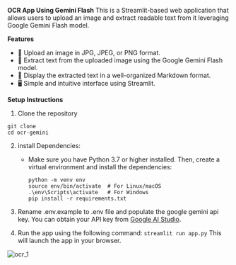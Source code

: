 **OCR App Using Gemini Flash**
This is a Streamlit-based web application that allows users to upload an image and extract readable text from it leveraging Google Gemini Flash model.

**Features**
-  📸 Upload an image in JPG, JPEG, or PNG format.
-  🤖 Extract text from the uploaded image using the Google Gemini Flash model.
-  📝 Display the extracted text in a well-organized Markdown format.
-  🖥️ Simple and intuitive interface using Streamlit.


**Setup Instructions**
1. Clone the repository
```
git clone 
cd ocr-gemini
```
2. install Dependencies:

    - Make sure you have Python 3.7 or higher installed. Then, create a virtual environment and install the dependencies:
      
      ```
      python -m venv env
      source env/bin/activate  # For Linux/macOS
      .\env\Scripts\activate   # For Windows
      pip install -r requirements.txt
      ```
3. Rename .env.example to .env file and populate the google gemini api key.
   You can obtain your API key from [Google AI Studio](https://aistudio.google.com/app/apikey).

4. Run the app using the following command: ```streamlit run app.py```
   This will launch the app in your browser.
   
![ocr_1](https://github.com/user-attachments/assets/644af73d-7a03-43e5-a411-bb31603b6311)

